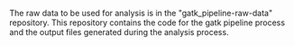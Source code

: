 The raw data to be used for analysis is in the "gatk_pipeline-raw-data" repository.
This repository contains the code for the gatk pipeline process and the output files generated during the analysis process.
